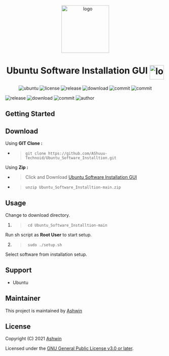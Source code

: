 <!-- PROJECT LOGO -->
<br />
<p align="center">
  <a>
    <img src="https://linuxx.info/wp-content/uploads/2019/04/eac0630b6c4cc9d1b3c1dae9e775f4e9-1.png" alt="logo" width="150" height="150"/>
  </a>
  <h1 align="center">Ubuntu Software Installation GUI <img align="top" src="https://telegra.ph/file/3898bdbce63b2dbd6bde9.gif" alt="logo" width="45" height="45"/></h1>
</p>

<p align="center">
  <img alt="ubuntu" src="https://img.shields.io/badge/Ubuntu-E95420?style=flat-square&logo=ubuntu&logoColor=white" />
  <img alt="license" src="https://img.shields.io/github/license/AShuuu-Technoid/Ubuntu_Software_Installtion?style=flat-square" />
  <img alt="release" src="https://img.shields.io/github/v/release/AShuuu-Technoid/Ubuntu_Software_Installtion?style=flat-square" />
  <img alt="download" src="https://img.shields.io/github/downloads/AShuuu-Technoid/Ubuntu_Software_Installtion/total?style=flat-square"/>
  <img alt="commit" src="https://img.shields.io/github/last-commit/AShuuu-Technoid/Ubuntu_Software_Installtion?style=flat-square"/>
  <img alt="commit" src="https://img.shields.io/badge/author-Ashwin-blue?style=flat-square"/>
</p>

![release](https://img.shields.io/github/v/release/AShuuu-Technoid/Ubuntu_Software_Installtion?style=flat-square)
![download](https://img.shields.io/github/downloads/AShuuu-Technoid/Ubuntu_Software_Installtion/total?style=flat-square)
![commit](https://img.shields.io/github/last-commit/AShuuu-Technoid/Ubuntu_Software_Installtion?style=flat-square)
![author](https://img.shields.io/badge/author-Ashwin-blue?style=flat-square)

## Getting Started

## Download
Using **GIT Clone :**
- >`git clone https://github.com/AShuuu-Technoid/Ubuntu_Software_Installtion.git`

Using **Zip :**
- >Click and Download [Ubuntu Software Installation GUI](https://github.com/AShuuu-Technoid/Ubuntu_Software_Installtion/archive/refs/heads/main.zip)

- >`unzip Ubuntu_Software_Installtion-main.zip`

## Usage

Change to download directory.
1. >` cd Ubuntu_Software_Installtion-main`

Run sh script as **Root User** to start setup.

2. >` sudo ./setup.sh`

Select software from installation setup.

## Support
- Ubuntu

## Maintainer
This project is maintained by [Ashwin](https://ashuuu.ml/)

## License

Copyright (C) 2021 [Ashwin](https://ashwin.ml/)

Licensed under the [GNU General Public License v3.0 or later](LICENSE).
